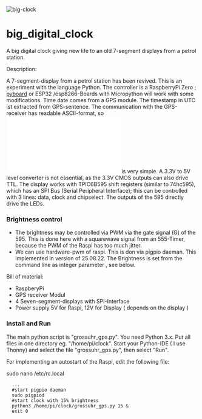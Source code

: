 ![big-clock](https://user-images.githubusercontent.com/50828453/71590415-9c593680-2b28-11ea-9261-22b783d1ca86.JPG)

# big_digital_clock
A big digital clock giving new life to an old 7-segment displays from a petrol station. 

Description:

A 7-segment-display from a petrol station has been revived. This is an experiment with the language Python.
The controller is a RaspberryPi Zero ; [pyboard](https://pyboard.org/wp-content/uploads/2019/01/PYBv1_1-1024x768.jpg)
or ESP32 /esp8266-Boards with Micropython will work with some modifications.
Time date comes from a GPS module.  The timestamp in UTC ist extracted from GPS-sentence. The communication with the GPS-receiver has readable ASCII-format, so ![software](doc/gps_decoder.py) is very simple.
A 3.3V to 5V level converter is not essential, as the 3.3V CMOS outputs can also drive TTL.
The display works with TPIC6B595 shift registers (similar to 74hc595), which has an SPI Bus (Serial Peripheral Interface);
this can be controlled with 3 lines: data, clock and chipselect. The outputs of the 595 directly drive the LEDs.
### Brightness control
- The brightness may be controlled via PWM via the gate signal (G) of the 595. This is done here with a squarewave signal from an
555-Timer, because the PWM of the Raspi has too much jitter.
- We can use hardware-pwm of raspi. This is don via pigpio daeman. This implemented in version of 25.08.22. The Brightness is set from the command line as integer parameter , see below.  

Bill of material:
  - RaspberyPi
  - GPS receiver Modul
  - 4 Seven-segment-displays with SPI-Interface
  - Power supply 5V for Raspi, 12V for Display ( depends on the display )
### Install and Run
The main python script is "grossuhr_gps.py".
You need Python 3.x.
Put all files in one directory eg. "/home/pi/clock". Start your Python-IDE ( I use Thonny) and 
select the  file "grossuhr_gps.py", then select "Run". 

For implementing an autostart of the Raspi, edit the following file:

sudo nano /etc/rc.local

      ...
      #start pigpio daeman
      sudo pigpiod
      #start clock with 15% brightness
      python3 /home/pi/clock/grossuhr_gps.py 15 &
      exit 0




